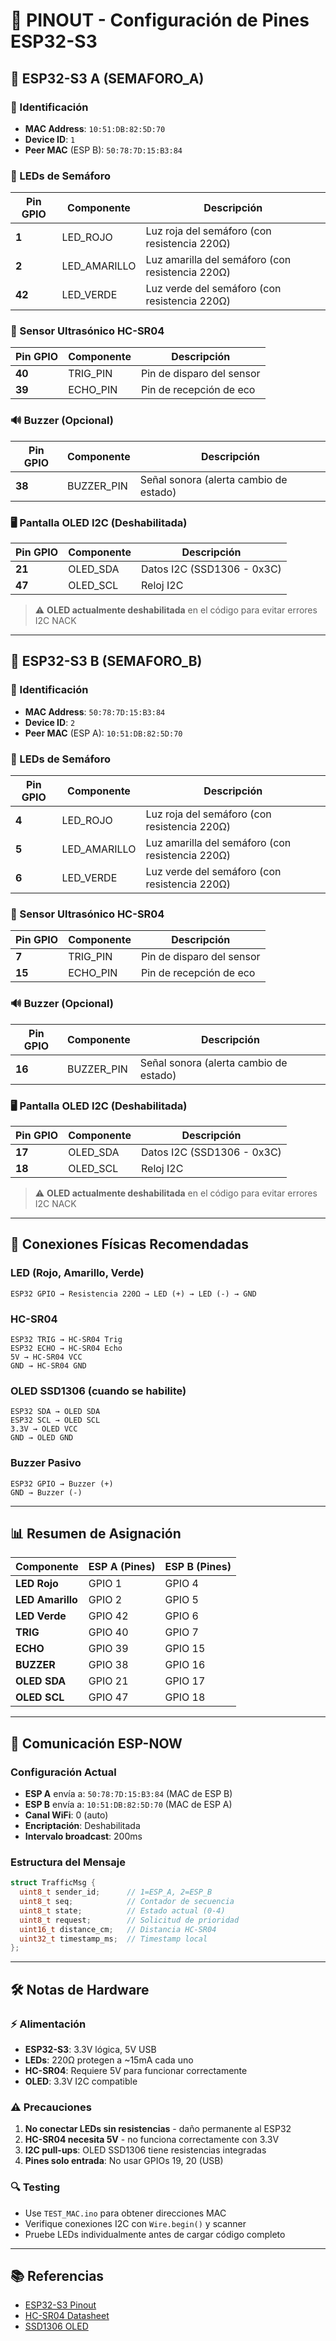 # 📌 PINOUT - Configuración de Pines ESP32-S3

## 🔧 ESP32-S3 A (SEMAFORO_A)

### 📍 Identificación
- **MAC Address**: `10:51:DB:82:5D:70`
- **Device ID**: `1`
- **Peer MAC** (ESP B): `50:78:7D:15:B3:84`

### 🔴 LEDs de Semáforo
| Pin GPIO | Componente | Descripción |
|----------|------------|-------------|
| **1**    | LED_ROJO | Luz roja del semáforo (con resistencia 220Ω) |
| **2**    | LED_AMARILLO | Luz amarilla del semáforo (con resistencia 220Ω) |
| **42**   | LED_VERDE | Luz verde del semáforo (con resistencia 220Ω) |

### 📡 Sensor Ultrasónico HC-SR04
| Pin GPIO | Componente | Descripción |
|----------|------------|-------------|
| **40**   | TRIG_PIN | Pin de disparo del sensor |
| **39**   | ECHO_PIN | Pin de recepción de eco |

### 🔊 Buzzer (Opcional)
| Pin GPIO | Componente | Descripción |
|----------|------------|-------------|
| **38**   | BUZZER_PIN | Señal sonora (alerta cambio de estado) |

### 🖥️ Pantalla OLED I2C (Deshabilitada)
| Pin GPIO | Componente | Descripción |
|----------|------------|-------------|
| **21**   | OLED_SDA | Datos I2C (SSD1306 - 0x3C) |
| **47**   | OLED_SCL | Reloj I2C |

> ⚠️ **OLED actualmente deshabilitada** en el código para evitar errores I2C NACK

---

## 🔧 ESP32-S3 B (SEMAFORO_B)

### 📍 Identificación
- **MAC Address**: `50:78:7D:15:B3:84`
- **Device ID**: `2`
- **Peer MAC** (ESP A): `10:51:DB:82:5D:70`

### 🔴 LEDs de Semáforo
| Pin GPIO | Componente | Descripción |
|----------|------------|-------------|
| **4**    | LED_ROJO | Luz roja del semáforo (con resistencia 220Ω) |
| **5**    | LED_AMARILLO | Luz amarilla del semáforo (con resistencia 220Ω) |
| **6**    | LED_VERDE | Luz verde del semáforo (con resistencia 220Ω) |

### 📡 Sensor Ultrasónico HC-SR04
| Pin GPIO | Componente | Descripción |
|----------|------------|-------------|
| **7**    | TRIG_PIN | Pin de disparo del sensor |
| **15**   | ECHO_PIN | Pin de recepción de eco |

### 🔊 Buzzer (Opcional)
| Pin GPIO | Componente | Descripción |
|----------|------------|-------------|
| **16**   | BUZZER_PIN | Señal sonora (alerta cambio de estado) |

### 🖥️ Pantalla OLED I2C (Deshabilitada)
| Pin GPIO | Componente | Descripción |
|----------|------------|-------------|
| **17**   | OLED_SDA | Datos I2C (SSD1306 - 0x3C) |
| **18**   | OLED_SCL | Reloj I2C |

> ⚠️ **OLED actualmente deshabilitada** en el código para evitar errores I2C NACK

---

## 🔌 Conexiones Físicas Recomendadas

### LED (Rojo, Amarillo, Verde)
```
ESP32 GPIO → Resistencia 220Ω → LED (+) → LED (-) → GND
```

### HC-SR04
```
ESP32 TRIG → HC-SR04 Trig
ESP32 ECHO → HC-SR04 Echo
5V → HC-SR04 VCC
GND → HC-SR04 GND
```

### OLED SSD1306 (cuando se habilite)
```
ESP32 SDA → OLED SDA
ESP32 SCL → OLED SCL
3.3V → OLED VCC
GND → OLED GND
```

### Buzzer Pasivo
```
ESP32 GPIO → Buzzer (+)
GND → Buzzer (-)
```

---

## 📊 Resumen de Asignación

| Componente | ESP A (Pines) | ESP B (Pines) |
|------------|---------------|---------------|
| **LED Rojo** | GPIO 1 | GPIO 4 |
| **LED Amarillo** | GPIO 2 | GPIO 5 |
| **LED Verde** | GPIO 42 | GPIO 6 |
| **TRIG** | GPIO 40 | GPIO 7 |
| **ECHO** | GPIO 39 | GPIO 15 |
| **BUZZER** | GPIO 38 | GPIO 16 |
| **OLED SDA** | GPIO 21 | GPIO 17 |
| **OLED SCL** | GPIO 47 | GPIO 18 |

---

## 🔄 Comunicación ESP-NOW

### Configuración Actual
- **ESP A** envía a: `50:78:7D:15:B3:84` (MAC de ESP B)
- **ESP B** envía a: `10:51:DB:82:5D:70` (MAC de ESP A)
- **Canal WiFi**: 0 (auto)
- **Encriptación**: Deshabilitada
- **Intervalo broadcast**: 200ms

### Estructura del Mensaje
```cpp
struct TrafficMsg {
  uint8_t sender_id;      // 1=ESP_A, 2=ESP_B
  uint8_t seq;            // Contador de secuencia
  uint8_t state;          // Estado actual (0-4)
  uint8_t request;        // Solicitud de prioridad
  uint16_t distance_cm;   // Distancia HC-SR04
  uint32_t timestamp_ms;  // Timestamp local
};
```

---

## 🛠️ Notas de Hardware

### ⚡ Alimentación
- **ESP32-S3**: 3.3V lógica, 5V USB
- **LEDs**: 220Ω protegen a ~15mA cada uno
- **HC-SR04**: Requiere 5V para funcionar correctamente
- **OLED**: 3.3V I2C compatible

### ⚠️ Precauciones
1. **No conectar LEDs sin resistencias** - daño permanente al ESP32
2. **HC-SR04 necesita 5V** - no funciona correctamente con 3.3V
3. **I2C pull-ups**: OLED SSD1306 tiene resistencias integradas
4. **Pines solo entrada**: No usar GPIOs 19, 20 (USB)

### 🔍 Testing
- Use `TEST_MAC.ino` para obtener direcciones MAC
- Verifique conexiones I2C con `Wire.begin()` y scanner
- Pruebe LEDs individualmente antes de cargar código completo

---

## 📚 Referencias
- [ESP32-S3 Pinout](https://docs.espressif.com/projects/esp-idf/en/latest/esp32s3/hw-reference/esp32s3/user-guide-devkitc-1.html)
- [HC-SR04 Datasheet](https://cdn.sparkfun.com/datasheets/Sensors/Proximity/HCSR04.pdf)
- [SSD1306 OLED](https://cdn-shop.adafruit.com/datasheets/SSD1306.pdf)
